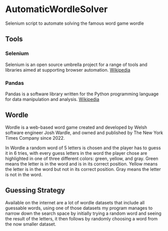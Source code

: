# AutomaticWordleSolver
Selenium script to automate solving the famous word game wordle 

## Tools

### Selenium
Selenium is an open source umbrella project for a range of tools and libraries aimed at supporting browser automation. [Wikipedia](https://en.wikipedia.org/wiki/Selenium_(software))

### Pandas
Pandas is a software library written for the Python programming language for data manipulation and analysis. [Wikipedia](https://en.wikipedia.org/wiki/Pandas_(software))


## Wordle
Wordle is a web-based word game created and developed by Welsh software engineer Josh Wardle, and owned and published by The New York Times Company since 2022.

In Wordle a random word of 5 letters is chosen and the player has to guess it in 6 tries, with every guess letters in the word the player chose are highlighted in one of three different colors: green, yellow, and gray. Green means the letter is in the word and is in its correct position. Yellow means the letter is in the word but not in its correct position. Gray means the letter is not in the word.

## Guessing Strategy
Available on the internet are a lot of wordle datasets that include all guessable words, using one of those datasets my program manages to narrow down the search space by initially trying a random word and seeing the result of the letters, it then follows by randomly choosing a word from the now smaller dataset.
